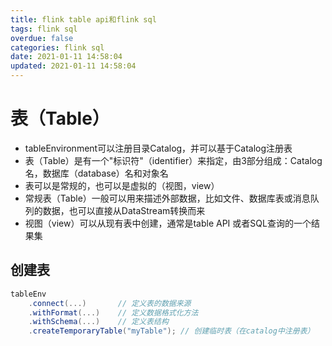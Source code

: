 ```yaml
---
title: flink table api和flink sql
tags: flink sql
overdue: false
categories: flink sql
date: 2021-01-11 14:58:04
updated: 2021-01-11 14:58:04
---
```

# 表（Table）
+ tableEnvironment可以注册目录Catalog，并可以基于Catalog注册表
+ 表（Table）是有一个"标识符"（identifier）来指定，由3部分组成：Catalog名，数据库（database）名和对象名
+ 表可以是常规的，也可以是虚拟的（视图，view）
+ 常规表（Table）一般可以用来描述外部数据，比如文件、数据库表或消息队列的数据，也可以直接从DataStream转换而来
+ 视图（view）可以从现有表中创建，通常是table API 或者SQL查询的一个结果集

## 创建表
```scala
tableEnv
    .connect(...)       // 定义表的数据来源
    .withFormat(...)    // 定义数据格式化方法
    .withSchema(...)    // 定义表结构
    .createTemporaryTable("myTable"); // 创建临时表（在catalog中注册表）
```
